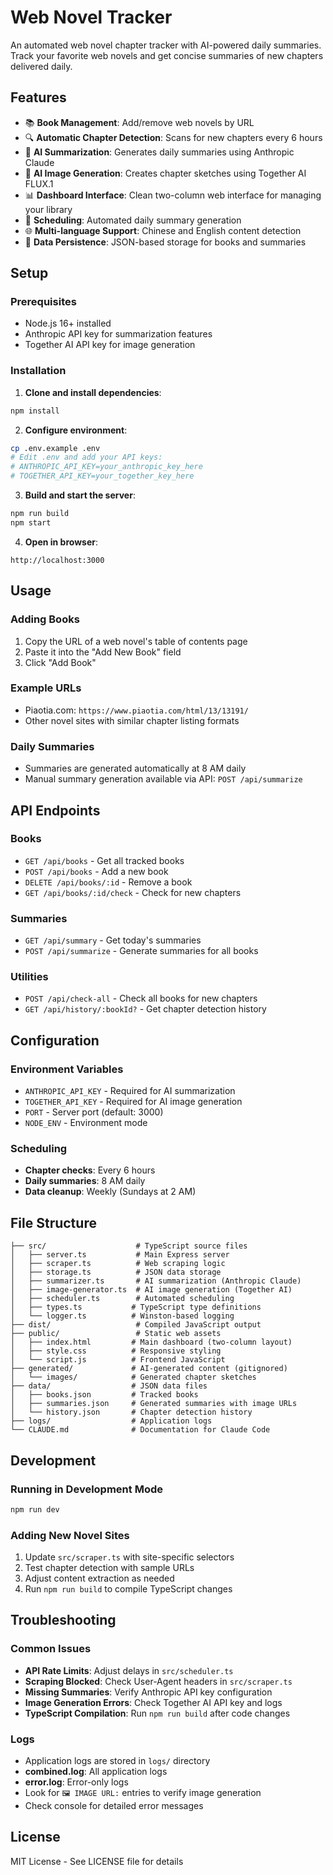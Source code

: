 # Web Novel Tracker

An automated web novel chapter tracker with AI-powered daily summaries. Track your favorite web novels and get concise summaries of new chapters delivered daily.

## Features

- 📚 **Book Management**: Add/remove web novels by URL
- 🔍 **Automatic Chapter Detection**: Scans for new chapters every 6 hours
- 🤖 **AI Summarization**: Generates daily summaries using Anthropic Claude
- 🎨 **AI Image Generation**: Creates chapter sketches using Together AI FLUX.1
- 📊 **Dashboard Interface**: Clean two-column web interface for managing your library
- 📅 **Scheduling**: Automated daily summary generation
- 🌐 **Multi-language Support**: Chinese and English content detection
- 💾 **Data Persistence**: JSON-based storage for books and summaries

## Setup

### Prerequisites
- Node.js 16+ installed
- Anthropic API key for summarization features
- Together AI API key for image generation

### Installation

1. **Clone and install dependencies**:
```bash
npm install
```

2. **Configure environment**:
```bash
cp .env.example .env
# Edit .env and add your API keys:
# ANTHROPIC_API_KEY=your_anthropic_key_here
# TOGETHER_API_KEY=your_together_key_here
```

3. **Build and start the server**:
```bash
npm run build
npm start
```

4. **Open in browser**:
```
http://localhost:3000
```

## Usage

### Adding Books
1. Copy the URL of a web novel's table of contents page
2. Paste it into the "Add New Book" field
3. Click "Add Book"

### Example URLs
- Piaotia.com: `https://www.piaotia.com/html/13/13191/`
- Other novel sites with similar chapter listing formats

### Daily Summaries
- Summaries are generated automatically at 8 AM daily
- Manual summary generation available via API: `POST /api/summarize`

## API Endpoints

### Books
- `GET /api/books` - Get all tracked books
- `POST /api/books` - Add a new book
- `DELETE /api/books/:id` - Remove a book
- `GET /api/books/:id/check` - Check for new chapters

### Summaries
- `GET /api/summary` - Get today's summaries
- `POST /api/summarize` - Generate summaries for all books

### Utilities
- `POST /api/check-all` - Check all books for new chapters
- `GET /api/history/:bookId?` - Get chapter detection history

## Configuration

### Environment Variables
- `ANTHROPIC_API_KEY` - Required for AI summarization
- `TOGETHER_API_KEY` - Required for AI image generation
- `PORT` - Server port (default: 3000)
- `NODE_ENV` - Environment mode

### Scheduling
- **Chapter checks**: Every 6 hours
- **Daily summaries**: 8 AM daily
- **Data cleanup**: Weekly (Sundays at 2 AM)

## File Structure

```
├── src/                    # TypeScript source files
│   ├── server.ts           # Main Express server
│   ├── scraper.ts          # Web scraping logic
│   ├── storage.ts          # JSON data storage
│   ├── summarizer.ts       # AI summarization (Anthropic Claude)
│   ├── image-generator.ts  # AI image generation (Together AI)
│   ├── scheduler.ts        # Automated scheduling
│   ├── types.ts           # TypeScript type definitions
│   └── logger.ts          # Winston-based logging
├── dist/                   # Compiled JavaScript output
├── public/                 # Static web assets
│   ├── index.html         # Main dashboard (two-column layout)
│   ├── style.css          # Responsive styling
│   └── script.js          # Frontend JavaScript
├── generated/             # AI-generated content (gitignored)
│   └── images/            # Generated chapter sketches
├── data/                  # JSON data files
│   ├── books.json         # Tracked books
│   ├── summaries.json     # Generated summaries with image URLs
│   └── history.json       # Chapter detection history
├── logs/                  # Application logs
└── CLAUDE.md              # Documentation for Claude Code
```

## Development

### Running in Development Mode
```bash
npm run dev
```

### Adding New Novel Sites
1. Update `src/scraper.ts` with site-specific selectors
2. Test chapter detection with sample URLs
3. Adjust content extraction as needed
4. Run `npm run build` to compile TypeScript changes

## Troubleshooting

### Common Issues
- **API Rate Limits**: Adjust delays in `src/scheduler.ts`
- **Scraping Blocked**: Check User-Agent headers in `src/scraper.ts`
- **Missing Summaries**: Verify Anthropic API key configuration
- **Image Generation Errors**: Check Together AI API key and logs
- **TypeScript Compilation**: Run `npm run build` after code changes

### Logs
- Application logs are stored in `logs/` directory
- **combined.log**: All application logs
- **error.log**: Error-only logs
- Look for `🖼️ IMAGE URL:` entries to verify image generation
- Check console for detailed error messages

## License

MIT License - See LICENSE file for details